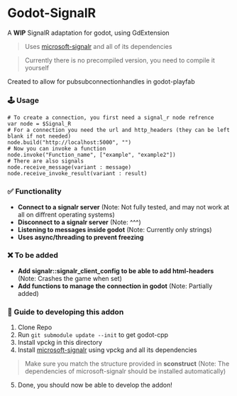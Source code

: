 # Godot-SignalR
A **WIP** SignalR adaptation for godot, using GdExtension
> Uses [microsoft-signalr](https://github.com/aspnet/SignalR-Client-Cpp/tree/main?tab=readme-ov-file#command-line-build) and all of its dependencies

> Currently there is no precompiled version, you need to compile it yourself

Created to allow for pubsubconnectionhandles in godot-playfab

### 🕹️ Usage
```GDScript
# To create a connection, you first need a signal_r node refrence
var node = $Signal_R
# For a connection you need the url and http_headers (they can be left blank if not needed)
node.build("http://localhost:5000", "")
# Now you can invoke a function
node.invoke("Function_name", ["example", "example2"])
# There are also signals
node.receive_message(variant : message)
node.receive_invoke_result(variant : result)
```

### ✅ Functionality
- **Connect to a signalr server** (Note: Not fully tested, and may not work at all on diffrent operating systems)
- **Disconnect to a signalr server** (Note: ^^^)
- **Listening to messages inside godot** (Note: Currently only strings)
- **Uses async/threading to prevent freezing**
### ❌ To be added
- **Add signalr::signalr_client_config to be able to add html-headers** (Note: Crashes the game when set)
- **Add functions to manage the connection in godot** (Note: Partially added)

### 📌 Guide to developing this addon
1. Clone Repo
2. Run ```git submodule update --init``` to get godot-cpp
3. Install vpckg in this directory
4. Install [microsoft-signalr](https://github.com/aspnet/SignalR-Client-Cpp/tree/main?tab=readme-ov-file#command-line-build) using vpckg and all its dependencies
> Make sure you match the structure provided in **sconstruct** (Note: The dependencies of microsoft-signalr should be installed automatically)
5. Done, you should now be able to develop the addon!
